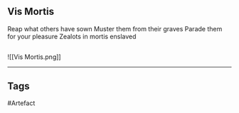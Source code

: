 ## Vis Mortis
Reap what others have sown
Muster them from their graves
Parade them for your pleasure
Zealots in mortis enslaved
## 
![[Vis Mortis.png]]

---
## Tags
#Artefact